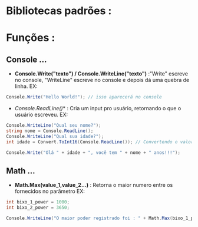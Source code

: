 # Bibliotecas padrões :


# Funções :
## Console ...
* **Console.Write("texto") / Console.WriteLine("texto")** :"Write" escreve no console, "WriteLine" escreve no console e depois dá uma quebra de linha.
EX: 
```c#
Console.Write("Hello World!"); // isso aparecerá no console
```

* *Console.ReadLine()** : Cria um input pro usuário, retornando o que o usuário escreveu. 
EX: 
```c#
Console.WriteLine("Qual seu nome?");
string nome = Console.ReadLine();
Console.WriteLine("Qual sua idade?");
int idade = Convert.ToInt16(Console.ReadLine()); // Convertendo o valor retornado em int POIS é o tipo que eu definir pra variável.

Console.Write("Olá " + idade + ", você tem " + nome + " anos!!!");
```


## Math ...
* **Math.Max(value_1,value_2...)** : Retorna o maior numero entre os fornecidos no parâmetro 
EX: 
```c#
int bixo_1_power = 1000;
int bixo_2_power = 3650;

Console.WriteLine("O maior poder registrado foi : " + Math.Max(bixo_1_power,bixo_2_power));
```

